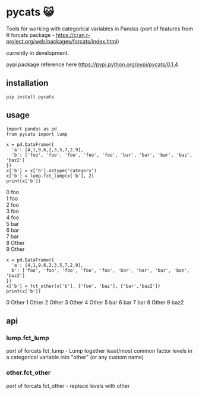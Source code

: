 # pycats :smiley_cat:
Tools for working with categorical variables in Pandas (port of features from R forcats package - https://cran.r-project.org/web/packages/forcats/index.html)

currently in development.

pypi package reference here https://pypi.python.org/pypi/pycats/0.1.4

## installation
```
pip install pycats
```

## usage
```
import pandas as pd
from pycats import lump  
```

```
x = pd.DataFrame({ 
  'a': [4,1,9,6,2,3,5,7,2,9], 
  'b': ['foo', 'foo', 'foo', 'foo', 'foo', 'bar', 'bar', 'bar', 'baz', 'baz2']
})
x['b'] = x['b'].astype('category')
x['b'] = lump.fct_lump(x['b'], 2)
print(x['b'])
```
0      foo  
1      foo  
2      foo  
3      foo  
4      foo  
5      bar  
6      bar  
7      bar  
8    Other  
9    Other  

```
x = pd.DataFrame({ 
  'a': [4,1,9,6,2,3,5,7,2,9],
  b': ['foo', 'foo', 'foo', 'foo', 'foo', 'bar', 'bar', 'bar', 'baz', 'baz2']
})
x['b'] = fct_other(x['b'], ['foo', 'baz'], ['bar','baz2'])
print(x['b'])
```
0    Other
1    Other
2    Other
3    Other
4    Other
5      bar
6      bar
7      bar
8    Other
9     baz2


## api

### lump.fct_lump  
port of forcats fct_lump - Lump together least/most common factor levels in a categorical variable into "other" (or any custom name)

### other.fct_other
port of forcats fct_other - replace levels with other
